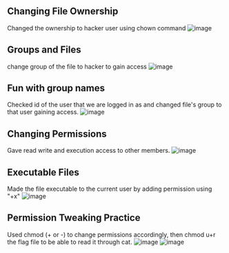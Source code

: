 
## Changing File Ownership
Changed the ownership to hacker user using chown command
![image](https://github.com/user-attachments/assets/458a127c-e8e4-4bc6-be3b-ef9c93ebf62a)

## Groups and Files
change group of the file to hacker to gain access
![image](https://github.com/user-attachments/assets/5f5d7851-45df-474e-b040-b017e3f90d19)

## Fun with group names
Checked id of the user that we are logged in as and changed file's group to that user gaining access.
![image](https://github.com/user-attachments/assets/3bd931eb-6ce8-4f78-b648-6fca57db7533)

## Changing Permissions
Gave read write and execution access to other members.
![image](https://github.com/user-attachments/assets/ad29f1c2-332b-42e4-ba92-2caa4d1fb684)

## Executable Files
Made the file executable to the current user by adding permission using "+x"
![image](https://github.com/user-attachments/assets/bf218833-6f94-488f-bef4-85c3b1ce657f)

## Permission Tweaking Practice
Used chmod (+ or -) to change permissions accordingly, then chmod u+r the flag file to be able to read it through cat.
![image](https://github.com/user-attachments/assets/0e02b2dd-2387-495f-b125-df8e23623519)
![image](https://github.com/user-attachments/assets/063f084f-ecd0-44d2-8f12-a18e8d9b95a7)

## 
